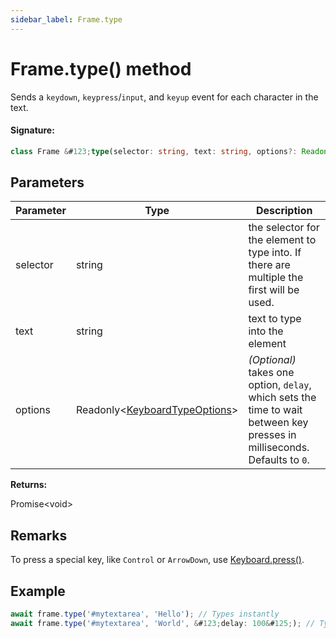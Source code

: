 ```yaml
---
sidebar_label: Frame.type
---
```


# Frame.type() method

Sends a `keydown`, `keypress`/`input`, and `keyup` event for each character in the text.

#### Signature:

```typescript
class Frame &#123;type(selector: string, text: string, options?: Readonly<KeyboardTypeOptions>): Promise<void>;&#125;
```

## Parameters

| Parameter | Type                                                                      | Description                                                                                                                                     |
| --------- | ------------------------------------------------------------------------- | ----------------------------------------------------------------------------------------------------------------------------------------------- |
| selector  | string                                                                    | the selector for the element to type into. If there are multiple the first will be used.                                                        |
| text      | string                                                                    | text to type into the element                                                                                                                   |
| options   | Readonly&lt;[KeyboardTypeOptions](./puppeteer.keyboardtypeoptions.md)&gt; | _(Optional)_ takes one option, <code>delay</code>, which sets the time to wait between key presses in milliseconds. Defaults to <code>0</code>. |

**Returns:**

Promise&lt;void&gt;

## Remarks

To press a special key, like `Control` or `ArrowDown`, use [Keyboard.press()](./puppeteer.keyboard.press.md).

## Example

```ts
await frame.type('#mytextarea', 'Hello'); // Types instantly
await frame.type('#mytextarea', 'World', &#123;delay: 100&#125;); // Types slower, like a user
```
